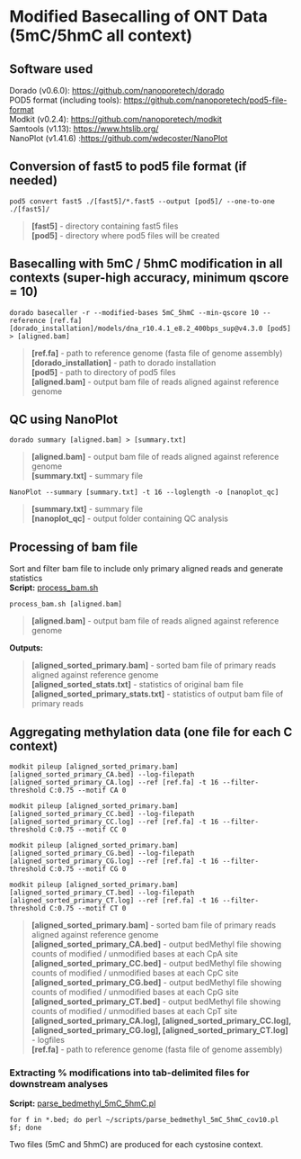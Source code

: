 # Modified Basecalling of ONT Data (5mC/5hmC all context)  
## Software used
Dorado (v0.6.0): https://github.com/nanoporetech/dorado  
POD5 format (including tools): https://github.com/nanoporetech/pod5-file-format  
Modkit (v0.2.4): https://github.com/nanoporetech/modkit  
Samtools (v1.13): https://www.htslib.org/  
NanoPlot (v1.41.6) :https://github.com/wdecoster/NanoPlot

## Conversion of fast5 to pod5 file format (if needed)
`pod5 convert fast5 ./[fast5]/*.fast5 --output [pod5]/ --one-to-one ./[fast5]/`  
> **[fast5]** - directory containing fast5 files  
> **[pod5]** - directory where pod5 files will be created

## Basecalling with 5mC / 5hmC modification in all contexts (super-high accuracy, minimum qscore = 10)
`dorado basecaller -r --modified-bases 5mC_5hmC --min-qscore 10 --reference [ref.fa] [dorado_installation]/models/dna_r10.4.1_e8.2_400bps_sup@v4.3.0 [pod5] > [aligned.bam]`  
> **[ref.fa]** - path to reference genome (fasta file of genome assembly)  
> **[dorado_installation]** - path to dorado installation  
> **[pod5]** - path to directory of pod5 files  
> **[aligned.bam]** - output bam file of reads aligned against reference genome  

## QC using NanoPlot
`dorado summary [aligned.bam] > [summary.txt]`  
> **[aligned.bam]** - output bam file of reads aligned against reference genome  
> **[summary.txt]** - summary file

`NanoPlot --summary [summary.txt] -t 16 --loglength -o [nanoplot_qc]`  
> **[summary.txt]** - summary file  
> **[nanoplot_qc]** - output folder containing QC analysis

## Processing of bam file
Sort and filter bam file to include only primary aligned reads and generate statistics  
**Script:** [process_bam.sh](scripts/process_bam.sh) 

`process_bam.sh [aligned.bam]`  
> **[aligned.bam]** - output bam file of reads aligned against reference genome
   
**Outputs:** 
> **[aligned_sorted_primary.bam]** - sorted bam file of primary reads aligned against reference genome  
> **[aligned_sorted_stats.txt]** - statistics of original bam file  
> **[aligned_sorted_primary_stats.txt]** - statistics of output bam file of primary reads

## Aggregating methylation data (one file for each C context)
`modkit pileup [aligned_sorted_primary.bam] [aligned_sorted_primary_CA.bed] --log-filepath [aligned_sorted_primary_CA.log] --ref [ref.fa] -t 16 --filter-threshold C:0.75 --motif CA 0`  

`modkit pileup [aligned_sorted_primary.bam] [aligned_sorted_primary_CC.bed] --log-filepath [aligned_sorted_primary_CC.log] --ref [ref.fa] -t 16 --filter-threshold C:0.75 --motif CC 0`  

`modkit pileup [aligned_sorted_primary.bam] [aligned_sorted_primary_CG.bed] --log-filepath [aligned_sorted_primary_CG.log] --ref [ref.fa] -t 16 --filter-threshold C:0.75 --motif CG 0`  

`modkit pileup [aligned_sorted_primary.bam] [aligned_sorted_primary_CT.bed] --log-filepath [aligned_sorted_primary_CT.log] --ref [ref.fa] -t 16 --filter-threshold C:0.75 --motif CT 0`  

> **[aligned_sorted_primary.bam]** - sorted bam file of primary reads aligned against reference genome  
> **[aligned_sorted_primary_CA.bed]** - output bedMethyl file showing counts of modified / unmodified bases at each CpA site
> **[aligned_sorted_primary_CC.bed]** - output bedMethyl file showing counts of modified / unmodified bases at each CpC site
> **[aligned_sorted_primary_CG.bed]** - output bedMethyl file showing counts of modified / unmodified bases at each CpG site
> **[aligned_sorted_primary_CT.bed]** - output bedMethyl file showing counts of modified / unmodified bases at each CpT site 
> **[aligned_sorted_primary_CA.log], [aligned_sorted_primary_CC.log], [aligned_sorted_primary_CG.log], [aligned_sorted_primary_CT.log]** - logfiles  
> **[ref.fa]** - path to reference genome (fasta file of genome assembly)  

### Extracting % modifications into tab-delimited files for downstream analyses  

**Script:** [parse_bedmethyl_5mC_5hmC.pl](scripts/parse_bedmethyl_5mC_5hmC.pl)  

`for f in *.bed; do perl ~/scripts/parse_bedmethyl_5mC_5hmC_cov10.pl $f; done`  

Two files (5mC and 5hmC) are produced for each cystosine context. 
